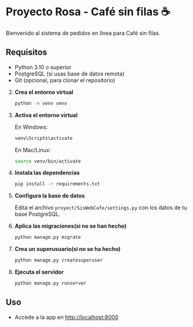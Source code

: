 # Proyecto Rosa - Café sin filas ☕

Bienvenido al sistema de pedidos en línea para Café sin filas.

## Requisitos

- Python 3.10 o superior
- PostgreSQL (si usas base de datos remota)
- Git (opcional, para clonar el repositorio)

2. **Crea el entorno virtual**

   ```sh
   python -m venv venv
   ```

3. **Activa el entorno virtual**

   En Windows:
   ```sh
   venv\Scripts\activate
   ```

   En Mac/Linux:
   ```sh
   source venv/bin/activate
   ```

4. **Instala las dependencias**

   ```sh
   pip install -r requirements.txt
   ```

5. **Configura la base de datos**

   Edita el archivo `proyect/SisWebCafe/settings.py` con los datos de tu base PostgreSQL.

6. **Aplica las migraciones(si no se han hecho)**

   ```sh
   python manage.py migrate
   ```

7. **Crea un superusuario(si no se ha hecho)**

   ```sh
   python manage.py createsuperuser
   ```

8. **Ejecuta el servidor**

   ```sh
   python manage.py runserver
   ```

## Uso

- Accede a la app en [http://localhost:8000](http://localhost:8000)
